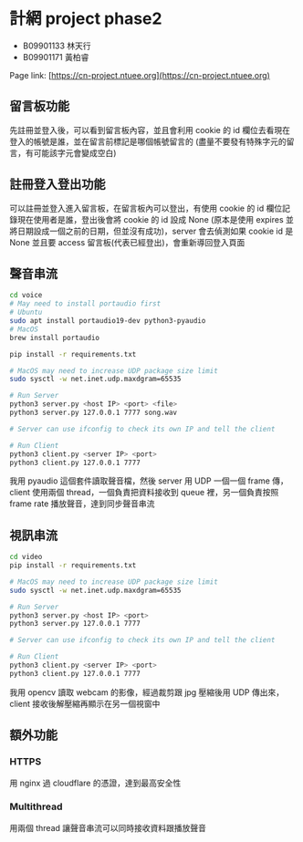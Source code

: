 # 計網 project phase2

- B09901133 林天行
- B09901171 黃柏睿

Page link: [https://cn-project.ntuee.org](https://cn-project.ntuee.org)

## 留言板功能

先註冊並登入後，可以看到留言板內容，並且會利用 cookie 的 id 欄位去看現在登入的帳號是誰，並在留言前標記是哪個帳號留言的
(盡量不要發有特殊字元的留言，有可能該字元會變成空白)

## 註冊登入登出功能

可以註冊並登入進入留言板，在留言板內可以登出，有使用 cookie 的 id 欄位記錄現在使用者是誰，登出後會將 cookie 的 id 設成 None
(原本是使用 expires 並將日期設成一個之前的日期，但並沒有成功)，server 會去偵測如果 cookie id 是 None 並且要 access 留言板(代表已經登出)，會重新導回登入頁面

## 聲音串流

```bash
cd voice
# May need to install portaudio first
# Ubuntu
sudo apt install portaudio19-dev python3-pyaudio
# MacOS
brew install portaudio

pip install -r requirements.txt

# MacOS may need to increase UDP package size limit
sudo sysctl -w net.inet.udp.maxdgram=65535

# Run Server
python3 server.py <host IP> <port> <file>
python3 server.py 127.0.0.1 7777 song.wav

# Server can use ifconfig to check its own IP and tell the client

# Run Client
python3 client.py <server IP> <port>
python3 client.py 127.0.0.1 7777
```

我用 pyaudio 這個套件讀取聲音檔，然後 server 用 UDP 一個一個 frame 傳，client 使用兩個 thread，一個負責把資料接收到 queue 裡，另一個負責按照 frame rate 播放聲音，達到同步聲音串流

## 視訊串流

```bash
cd video
pip install -r requirements.txt

# MacOS may need to increase UDP package size limit
sudo sysctl -w net.inet.udp.maxdgram=65535

# Run Server
python3 server.py <host IP> <port>
python3 server.py 127.0.0.1 7777

# Server can use ifconfig to check its own IP and tell the client

# Run Client
python3 client.py <server IP> <port>
python3 client.py 127.0.0.1 7777
```

我用 opencv 讀取 webcam 的影像，經過裁剪跟 jpg 壓縮後用 UDP 傳出來，client 接收後解壓縮再顯示在另一個視窗中

## 額外功能

### HTTPS

用 nginx 過 cloudflare 的憑證，達到最高安全性

### Multithread

用兩個 thread 讓聲音串流可以同時接收資料跟播放聲音
